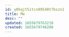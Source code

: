 ```yaml
---
id: y0hqjt5itcn89540t7bszn1
title: Me
desc: ""
updated: 1655679763210
created: 1655679746208
---
```

